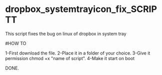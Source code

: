# dropbox_systemtrayicon_fix_SCRIPTT
This script fixes the bug on linux of dropbox in system tray


#HOW TO

1-First download the file.
2-Place it in a folder of your choice.
3-Give it permission chmod +x "name of script".
4-Make it start on boot 

DONE.
